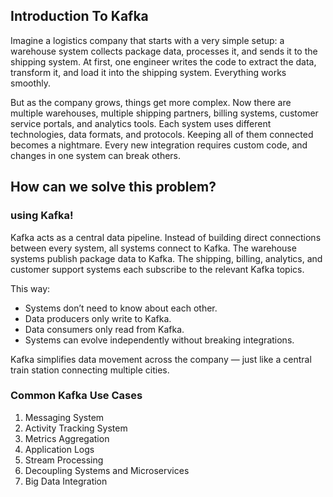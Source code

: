 ## Introduction To Kafka

Imagine a logistics company that starts with a very simple setup: a warehouse system collects package data, processes it, and sends it to the shipping system. At first, one engineer writes the code to extract the data, transform it, and load it into the shipping system. Everything works smoothly.

But as the company grows, things get more complex. Now there are multiple warehouses, multiple shipping partners, billing systems, customer service portals, and analytics tools. Each system uses different technologies, data formats, and protocols. Keeping all of them connected becomes a nightmare. Every new integration requires custom code, and changes in one system can break others.

## How can we solve this problem? 
 
### using **Kafka**!

Kafka acts as a central data pipeline. Instead of building direct connections between every system, all systems connect to Kafka. The warehouse systems publish package data to Kafka. The shipping, billing, analytics, and customer support systems each subscribe to the relevant Kafka topics.

This way:
- 	Systems don’t need to know about each other.
-	Data producers only write to Kafka.
-	Data consumers only read from Kafka.
-	Systems can evolve independently without breaking integrations.

Kafka simplifies data movement across the company — just like a central train station connecting multiple cities.

### Common Kafka Use Cases
1. Messaging System
2. Activity Tracking System
3. Metrics Aggregation
4. Application Logs
5. Stream Processing
6. Decoupling Systems and Microservices
7. Big Data Integration

